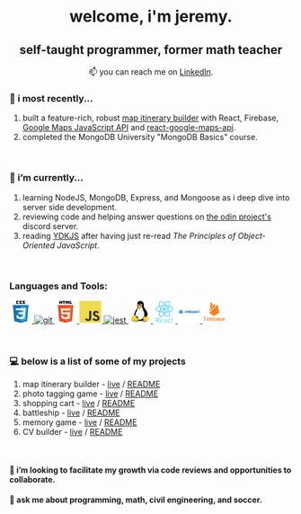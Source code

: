 <h1 align="center">welcome, i'm jeremy.</h1>
<div align="center">
    <h2>self-taught programmer, former math teacher</h2>
    📫 you can reach me on <a href="https://www.linkedin.com/in/jernestmyers">LinkedIn</a>.
</div>

<h3>🔭 i most recently...</h3>
    <ol>
      <li>built a feature-rich, robust <a href="https://github.com/jernestmyers/catch-me-at#readme">map itinerary builder</a> with React, Firebase, <a href="https://developers.google.com/maps/documentation/javascript/overview?hl=en">Google Maps JavaScript API</a> and <a href="https://github.com/JustFly1984/react-google-maps-api">react-google-maps-api</a>.</li>
      <li>completed the MongoDB University "MongoDB Basics" course.</li>
    </ol>
<br>
<h3>🌱 i’m currently...</h3>
  <ol>
    <li>learning NodeJS, MongoDB, Express, and Mongoose as i deep dive into server side development.</li>
    <li>reviewing code and helping answer questions on <a href="http://www.theodinproject.com">the odin project's</a> discord server.</li>
    <li>reading <a href="https://github.com/getify/You-Dont-Know-JS">YDKJS</a> after having just re-read <em>The Principles of Object-Oriented JavaScript</em>.</li>
  </ol>
<br>    
<h3 align="left">Languages and Tools:</h3>
<p align="left"> <a href="https://www.w3schools.com/css/" target="_blank"> <img src="https://raw.githubusercontent.com/devicons/devicon/master/icons/css3/css3-original-wordmark.svg" alt="css3" width="40" height="40"/> </a> <a href="https://git-scm.com/" target="_blank"> <img src="https://www.vectorlogo.zone/logos/git-scm/git-scm-icon.svg" alt="git" width="40" height="40"/> </a> <a href="https://www.w3.org/html/" target="_blank"> <img src="https://raw.githubusercontent.com/devicons/devicon/master/icons/html5/html5-original-wordmark.svg" alt="html5" width="40" height="40"/> </a> <a href="https://developer.mozilla.org/en-US/docs/Web/JavaScript" target="_blank"> <img src="https://raw.githubusercontent.com/devicons/devicon/master/icons/javascript/javascript-original.svg" alt="javascript" width="40" height="40"/> </a> <a href="https://jestjs.io" target="_blank"> <img src="https://www.vectorlogo.zone/logos/jestjsio/jestjsio-icon.svg" alt="jest" width="40" height="40"/> </a> <a href="https://www.linux.org/" target="_blank"> <img src="https://raw.githubusercontent.com/devicons/devicon/master/icons/linux/linux-original.svg" alt="linux" width="40" height="40"/> </a> <a href="https://reactjs.org/" target="_blank"> <img src="https://raw.githubusercontent.com/devicons/devicon/master/icons/react/react-original-wordmark.svg" alt="react" width="40" height="40"/> </a> <a href="https://webpack.js.org" target="_blank"> <img src="https://raw.githubusercontent.com/devicons/devicon/d00d0969292a6569d45b06d3f350f463a0107b0d/icons/webpack/webpack-original-wordmark.svg" alt="webpack" width="40" height="40"/> </a> <a href="https://firebase.google.com/" target="_blank"> <img src="https://raw.githubusercontent.com/devicons/devicon/master/icons/firebase/firebase-plain-wordmark.svg" alt="firebase" width="40" height="40"/> </a> </p>
<br>
<h3>💻 below is a list of some of my projects</h3>
  <ol>
    <li>map itinerary builder - <a href="https://catch-me-at.web.app/">live</a> / <a href="https://github.com/jernestmyers/catch-me-at#readme">README</a></li>
    <li>photo tagging game - <a href="https://jernestmyers.github.io/photo-tag-game/">live</a> / <a href="https://github.com/jernestmyers/photo-tag-game#readme">README</a></li>
    <li>shopping cart - <a href="https://jernestmyers.github.io/shopping-cart/">live</a> / <a href="https://github.com/jernestmyers/shopping-cart#readme">README</a></li>
    <li>battleship - <a href="https://jernestmyers.github.io/battleship/">live</a> / <a href="https://github.com/jernestmyers/battleship#readme">README</a></li>
    <li>memory game - <a href="https://jernestmyers.github.io/memory-game/">live</a> / <a href="https://github.com/jernestmyers/memory-game#readme">README</a></li>
    <li>CV builder - <a href="https://jernestmyers.github.io/cv-project/">live</a> / <a href="https://github.com/jernestmyers/cv-project#readme">README</a></li>
  </ol>
<br>
<h4>🤝 i’m looking to facilitate my growth via code reviews and opportunities to collaborate.</h4>
<h4>💬 ask me about programming, math, civil engineering, and soccer.</h4>
